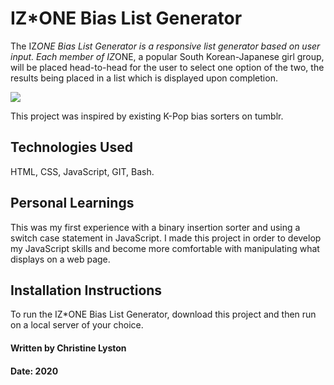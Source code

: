 # IZ*ONE Bias List Generator

The IZ*ONE Bias List Generator is a responsive list generator based on user input. Each member of IZ*ONE, a popular South Korean-Japanese girl group, will be placed head-to-head for the user to select one option of the two, the results being placed in a list which is displayed upon completion.

![](.gif)

This project was inspired by existing K-Pop bias sorters on tumblr.

## Technologies Used

HTML, CSS, JavaScript, GIT, Bash.

## Personal Learnings

This was my first experience with a binary insertion sorter and using a switch case statement in JavaScript. I made this project in order to develop my JavaScript skills and become more comfortable with manipulating what displays on a web page.

## Installation Instructions

To run the IZ*ONE Bias List Generator, download this project and then run on a local server of your choice.

#### Written by Christine Lyston
#### Date: 2020
